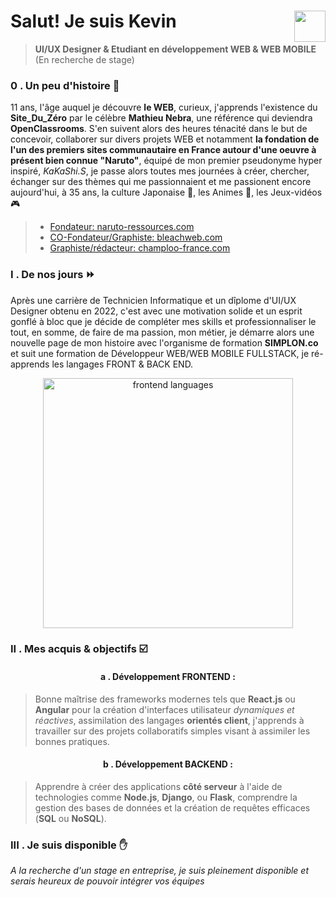 # Salut! Je suis Kevin <img align="right" src="https://github.com/kferrerux/kferrerux/assets/77007630/01ef4e42-66d8-4a6f-8cbc-4abfa19967e8" style="width:50px">
> **UI/UX Designer & Etudiant en développement WEB & WEB MOBILE** (En recherche de stage)

### 0 . Un peu d'histoire 💬

11 ans, l'âge auquel je découvre **le WEB**, curieux, j'apprends l'existence du **Site_Du_Zéro** par le célèbre **Mathieu Nebra**, une référence qui deviendra **OpenClassrooms**. S'en suivent alors des heures ténacité dans le but de concevoir, collaborer sur divers projets WEB et notamment **la fondation de l'un des premiers sites communautaire en France autour d'une oeuvre à présent bien connue "Naruto"**, équipé de mon premier pseudonyme hyper inspiré, _KaKaShi.S_, je passe alors toutes mes journées à créer, chercher, échanger sur des thèmes qui me passionnaient et me passionent encore aujourd'hui, à 35 ans, la culture Japonaise 🍣, les Animes 🐉, les Jeux-vidéos 🎮

  > - [Fondateur: naruto-ressources.com](https://web.archive.org/web/20050306015820/http://azdine.mansour.free.fr/naruto_ressources/staff.php)
  > - [CO-Fondateur/Graphiste: bleachweb.com](https://web.archive.org/web/20060223163404/http://www.bleachweb.com/?page=historique)
  > - [Graphiste/rédacteur: champloo-france.com](https://web.archive.org/web/20060618194331/http://www.champloo-france.com/index.php?champloo=presentation)

### I . De nos jours ⏩

Après une carrière de Technicien Informatique et un dîplome d'UI/UX Designer obtenu en 2022, c'est avec une motivation solide et un esprit gonflé à bloc que je décide de compléter mes skills et professionnaliser le tout, en somme, de faire de ma passion, mon métier, je démarre alors une nouvelle page de mon histoire avec l'organisme de formation **SIMPLON.co** et suit une formation de Développeur WEB/WEB MOBILE FULLSTACK, je ré-apprends les langages FRONT & BACK END.

<p align="center">
<img src="https://github.com/kferrerux/kferrerux/assets/77007630/872b4849-dde4-439b-b24a-90b5da99bf99" alt="frontend languages" style="width:400px"/>
</p>

### II . Mes acquis & objectifs ☑️
  <h4 align=center>a . Développement FRONTEND :</h4>

  > Bonne maîtrise des frameworks modernes tels que **React.js** ou **Angular** pour la création d'interfaces utilisateur *dynamiques et réactives*, 
  > assimilation des langages **orientés client**, j'apprends à travailler sur des projets collaboratifs simples visant à assimiler les bonnes pratiques.

  <h4 align=center>b . Développement BACKEND :</h4>

  > Apprendre à créer des applications **côté serveur** à l'aide de technologies comme **Node.js**, **Django**, ou **Flask**, comprendre la gestion des bases 
  > de données et la création de requêtes efficaces (**SQL** ou **NoSQL**).

### III . Je suis disponible ✋

*A la recherche d'un stage en entreprise, je suis pleinement disponible et serais heureux de pouvoir intégrer vos équipes*
